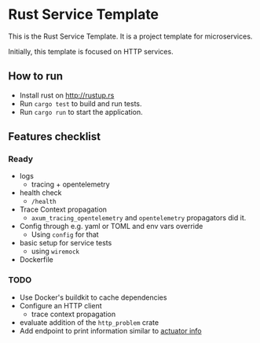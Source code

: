 # Rust Service Template

This is the Rust Service Template. It is a project template for microservices.

Initially, this template is focused on HTTP services.

## How to run

- Install rust on <http://rustup.rs>
- Run `cargo test` to build and run tests.
- Run `cargo run` to start the application.

## Features checklist

### Ready

- logs
  - tracing + opentelemetry
- health check
  - `/health`
- Trace Context propagation
  - `axum_tracing_opentelemetry` and `opentelemetry` propagators did it.
- Config through e.g. yaml or TOML and env vars override
  - Using `config` for that
- basic setup for service tests
  - using `wiremock`
- Dockerfile

### TODO

- Use Docker's buildkit to cache dependencies
- Configure an HTTP client
  - trace context propagation
- evaluate addition of the `http_problem` crate
- Add endpoint to print information similar to [actuator info](https://docs.spring.io/spring-boot/docs/current/actuator-api/htmlsingle/#info)
